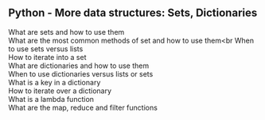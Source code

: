 ## Python - More data structures: Sets, Dictionaries
What are sets and how to use them<br> 
What are the most common methods of set and how to use them<br
When to use sets versus lists<br>
How to iterate into a set<br>
What are dictionaries and how to use them<br>
When to use dictionaries versus lists or sets<br>
What is a key in a dictionary<br>
How to iterate over a dictionary<br>
What is a lambda function<br>
What are the map, reduce and filter functions<br>
